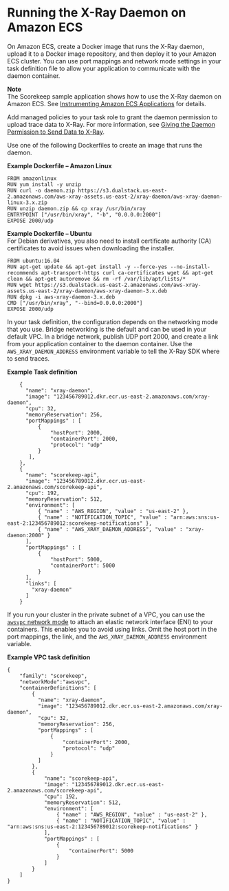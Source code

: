# Running the X\-Ray Daemon on Amazon ECS<a name="xray-daemon-ecs"></a>

On Amazon ECS, create a Docker image that runs the X\-Ray daemon, upload it to a Docker image repository, and then deploy it to your Amazon ECS cluster\. You can use port mappings and network mode settings in your task definition file to allow your application to communicate with the daemon container\.

**Note**  
The Scorekeep sample application shows how to use the X\-Ray daemon on Amazon ECS\. See [Instrumenting Amazon ECS Applications](scorekeep-ecs.md) for details\.

Add managed policies to your task role to grant the daemon permission to upload trace data to X\-Ray\. For more information, see [Giving the Daemon Permission to Send Data to X\-Ray](xray-daemon.md#xray-daemon-permissions)\.

Use one of the following Dockerfiles to create an image that runs the daemon\.

**Example Dockerfile – Amazon Linux**  

```
FROM amazonlinux
RUN yum install -y unzip
RUN curl -o daemon.zip https://s3.dualstack.us-east-2.amazonaws.com/aws-xray-assets.us-east-2/xray-daemon/aws-xray-daemon-linux-3.x.zip
RUN unzip daemon.zip && cp xray /usr/bin/xray
ENTRYPOINT ["/usr/bin/xray", "-b", "0.0.0.0:2000"]
EXPOSE 2000/udp
```

**Example Dockerfile – Ubuntu**  
For Debian derivatives, you also need to install certificate authority \(CA\) certificates to avoid issues when downloading the installer\.  

```
FROM ubuntu:16.04
RUN apt-get update && apt-get install -y --force-yes --no-install-recommends apt-transport-https curl ca-certificates wget && apt-get clean && apt-get autoremove && rm -rf /var/lib/apt/lists/*
RUN wget https://s3.dualstack.us-east-2.amazonaws.com/aws-xray-assets.us-east-2/xray-daemon/aws-xray-daemon-3.x.deb
RUN dpkg -i aws-xray-daemon-3.x.deb
CMD ["/usr/bin/xray", "--bind=0.0.0.0:2000"]
EXPOSE 2000/udp
```

In your task definition, the configuration depends on the networking mode that you use\. Bridge networking is the default and can be used in your default VPC\. In a bridge network, publish UDP port 2000, and create a link from your application container to the daemon container\. Use the `AWS_XRAY_DAEMON_ADDRESS` environment variable to tell the X\-Ray SDK where to send traces\.

**Example Task definition**  

```
    {
      "name": "xray-daemon",
      "image": "123456789012.dkr.ecr.us-east-2.amazonaws.com/xray-daemon",
      "cpu": 32,
      "memoryReservation": 256,
      "portMappings" : [
          {
              "hostPort": 2000,
              "containerPort": 2000,
              "protocol": "udp"
          }
       ],
    },
    {
      "name": "scorekeep-api",
      "image": "123456789012.dkr.ecr.us-east-2.amazonaws.com/scorekeep-api",
      "cpu": 192,
      "memoryReservation": 512,
      "environment": [
          { "name" : "AWS_REGION", "value" : "us-east-2" },
          { "name" : "NOTIFICATION_TOPIC", "value" : "arn:aws:sns:us-east-2:123456789012:scorekeep-notifications" },
          { "name" : "AWS_XRAY_DAEMON_ADDRESS", "value" : "xray-daemon:2000" }
      ],
      "portMappings" : [
          {
              "hostPort": 5000,
              "containerPort": 5000
          }
      ],
      "links": [
        "xray-daemon"
      ]
    }
```

If you run your cluster in the private subnet of a VPC, you can use the [`awsvpc` network mode](http://docs.aws.amazon.com/AmazonECS/latest/developerguide/task-networking.html) to attach an elastic network interface \(ENI\) to your containers\. This enables you to avoid using links\. Omit the host port in the port mappings, the link, and the `AWS_XRAY_DAEMON_ADDRESS` environment variable\.

**Example VPC task definition**  

```
{
    "family": "scorekeep",
    "networkMode":"awsvpc",
    "containerDefinitions": [
        {
          "name": "xray-daemon",
          "image": "123456789012.dkr.ecr.us-east-2.amazonaws.com/xray-daemon",
          "cpu": 32,
          "memoryReservation": 256,
          "portMappings" : [
              {
                  "containerPort": 2000,
                  "protocol": "udp"
              }
          ]
        },
        {
            "name": "scorekeep-api",
            "image": "123456789012.dkr.ecr.us-east-2.amazonaws.com/scorekeep-api",
            "cpu": 192,
            "memoryReservation": 512,
            "environment": [
                { "name" : "AWS_REGION", "value" : "us-east-2" },
                { "name" : "NOTIFICATION_TOPIC", "value" : "arn:aws:sns:us-east-2:123456789012:scorekeep-notifications" }
            ],
            "portMappings" : [
                {
                    "containerPort": 5000
                }
            ]
        }
    ]
}
```
